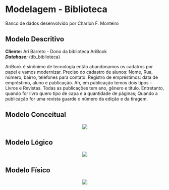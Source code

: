 # Modelagem - Biblioteca 

Banco de dados desenvolvido por Charlon F. Monteiro

## Modelo Descritivo

**Cliente:** Ari Barreto - Dono da biblioteca AriBook <br>
***Database:*** (db_biblioteca) <br>

AriBook é sinônimo de tecnologia então abandonamos os cadatros por papel e vamos modernizar. Preciso do cadastro de alunos: Nome, Rua, número, bairro, telefones para contato. Registro de empréstimos: data de empréstimo, aluno e publicação. Ah, em publicação temos dois tipos - Livros e Revistas. Todas as publicações tem ano, gênero e título. Entretanto, quando for livro quero tipo de capa e a quantidade de páginas; Quando a publicação for uma revista guarde o número da edição e da tiragem.

## Modelo Conceitual

<div align='center'>
    <img src="https://raw.githubusercontent.com/charlon-156/MySQL/main/img/modelo1_biblioteca.jpg">
</div>

## Modelo Lógico

<div align='center'>
    <img src="https://raw.githubusercontent.com/charlon-156/MySQL/main/img/modelo2_biblioteca.jpg">
</div>

## Modelo Físico
<div align='center'>
    <img src="https://raw.githubusercontent.com/charlon-156/MySQL/main/img/modelo3_biblioteca.png">
</div>